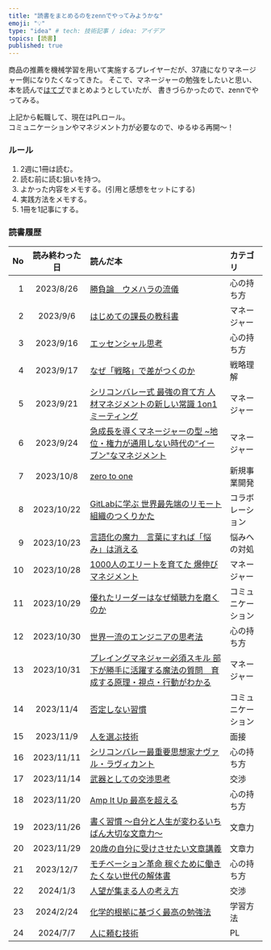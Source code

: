 ```yaml
---
title: "読書をまとめるのをzennでやってみようかな"
emoji: "💡"
type: "idea" # tech: 技術記事 / idea: アイデア
topics: [読書]
published: true
---
```


商品の推薦を機械学習を用いて実施するプレイヤーだが、37歳になりマネージャー側になりたくなってきた。
そこで、マネージャーの勉強をしたいと思い、本を読んで[はてブ](https://raishi12.hatenablog.com/)でまとめようとしていたが、
書きづらかったので、zennでやってみる。

上記から転職して、現在はPLロール。  
コミュニケーションやマネジメント力が必要なので、ゆるゆる再開〜！

### ルール
1. 2週に1冊は読む。
2. 読む前に読む狙いを持つ。
3. よかった内容をメモする。(引用と感想をセットにする)
4. 実践方法をメモする。
5. 1冊を1記事にする。

### 読書履歴
| No |  読み終わった日   | 読んだ本                                                                                                 | カテゴリ      |
|---:|:----------:|:-----------------------------------------------------------------------------------------------------|:----------|
|  1 | 2023/8/26  | [勝負論　ウメハラの流儀](https://zenn.dev/raishi12/articles/0f14f52cee6d89)                                     | 心の持ち方     |
|  2 |  2023/9/6  | [はじめての課長の教科書](https://zenn.dev/raishi12/articles/ec65d1a9562613)                                     | マネージャー    |
|  3 | 2023/9/16  | [エッセンシャル思考](https://zenn.dev/raishi12/articles/afd84a43bb2dd9)                                       | 心の持ち方     |
|  4 | 2023/9/17  | [なぜ「戦略」で差がつくのか](https://zenn.dev/raishi12/articles/3bf03dee0ece7f)                                   | 戦略理解      |
|  5 | 2023/9/21  | [シリコンバレー式 最強の育て方 人材マネジメントの新しい常識 1on1ミーティング](https://zenn.dev/raishi12/articles/3fe1a5c1050963)       | マネージャー    |
|  6 | 2023/9/24  | [急成長を導くマネージャーの型 ~地位・権力が通用しない時代の“イーブン"なマネジメント](https://zenn.dev/raishi12/articles/4e8a9ff3a5e03f)     | マネージャー    |
|  7 | 2023/10/8  | [zero to one](https://zenn.dev/raishi12/articles/15c85361b7ebfd)                                     | 新規事業開発    |
|  8 | 2023/10/22 | [GitLabに学ぶ 世界最先端のリモート組織のつくりかた](https://zenn.dev/raishi12/articles/17ed3e0e35787d)                    | コラボレーション  |
|  9 | 2023/10/23 | [言語化の魔力　言葉にすれば「悩み」は消える](https://zenn.dev/raishi12/articles/42a9f1c79f7374)                           | 悩みへの対処    |
| 10 | 2023/10/28 | [1000人のエリートを育てた 爆伸びマネジメント](https://zenn.dev/raishi12/articles/1680193eed4c08)                        | マネージャー    |
| 11 | 2023/10/29 | [優れたリーダーはなぜ傾聴力を磨くのか](https://zenn.dev/raishi12/articles/bbcc9f6cf70601)                              | コミュニケーション |
| 12 | 2023/10/30 | [世界一流のエンジニアの思考法](https://zenn.dev/raishi12/articles/e2a96581982cbf)                                  | 心の持ち方     |
| 13 | 2023/10/31 | [プレイングマネジャー必須スキル 部下が勝手に活躍する魔法の質問　育成する原理・視点・行動がわかる](https://zenn.dev/raishi12/articles/2b56b17100e06d)| マネージャー    |
| 14 | 2023/11/4  | [否定しない習慣](https://zenn.dev/raishi12/articles/2fcf515a1f6c48)                                         | コミュニケーション |
| 15 | 2023/11/9  | [人を選ぶ技術](https://zenn.dev/raishi12/articles/4b940f9cd4e01d)                                          | 面接        |
| 16 | 2023/11/11 | [シリコンバレー最重要思想家ナヴァル・ラヴィカント](https://zenn.dev/raishi12/articles/9a5febb469500b)                        | 心の持ち方     |
| 17 | 2023/11/14 | [武器としての交渉思考](https://zenn.dev/raishi12/articles/44ead60a8a97ea)                                      | 交渉        |
| 18 | 2023/11/20 | [Amp It Up 最高を超える](https://zenn.dev/raishi12/articles/78c94dc6c0757e)                                | 心の持ち方     |
| 19 | 2023/11/26 | [書く習慣 〜自分と人生が変わるいちばん大切な文章力〜](https://zenn.dev/raishi12/articles/77f096a09bbee5)                      | 文章力       |
| 20 | 2023/11/29 | [20歳の自分に受けさせたい文章講義](https://zenn.dev/raishi12/articles/ad0821f5f61b01)                               | 文章力       |
| 21 | 2023/12/7  | [モチベーション革命 稼ぐために働きたくない世代の解体書](https://zenn.dev/raishi12/articles/d1959971203f2a)                     | 心の持ち方     |
| 22 |  2024/1/3  | [人望が集まる人の考え方](https://zenn.dev/raishi12/articles/3cecaccf353f08)                                     | 交渉        |
| 23 | 2024/2/24  | [化学的根拠に基づく最高の勉強法](https://zenn.dev/raishi12/articles/495f464a4f8193)                                 | 学習方法      |
| 24 |  2024/7/7  | [人に頼む技術](https://zenn.dev/raishi12/articles/c235e9e2cc0a1d)                                                                                           | PL        |

